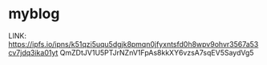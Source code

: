 # myblog
LINK:
https://ipfs.io/ipns/k51qzi5uqu5dgjk8pmqn0jfyxntsfd0h8wpv9ohvr3567a53cv7jdq3ika01yt
QmZDtJV1U5PTJrNZnV1FpAs8kkXY6vzsA7sqEV5SaydVg5
